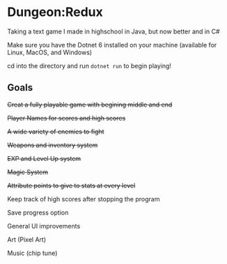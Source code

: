 # Dungeon:Redux
 Taking a text game I made in highschool in Java, but now better and in C#
 
 Make sure you have the Dotnet 6 installed on your machine (available for Linux, MacOS, and Windows)
 
 cd into the directory and run `dotnet run` to begin playing!

## Goals
~~Creat a fully playable game with begining middle and end~~

~~Player Names for scores and high scores~~ 

~~A wide variety of enemies to fight~~

~~Weapons and inventory system~~

~~EXP and Level Up system~~

~~Magic System~~

~~Attribute points to give to stats at every level~~

Keep track of high scores after stopping the program

Save progress option

General UI improvements

Art (Pixel Art)

Music (chip tune) 
